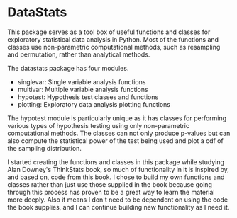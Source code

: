 # DataStats
This package serves as a tool box of useful functions and classes for exploratory statistical data analysis in Python. Most of the functions and classes use non-parametric computational methods, such as resampling and permutation, rather than analytical methods.

The datastats package has four modules.
- singlevar: Single variable analysis functions
- multivar: Multiple variable analysis functions
- hypotest: Hypothesis test classes and functions
- plotting: Exploratory data analysis plotting functions

The hypotest module is particularly unique as it has classes for performing various types of hypothesis testing using only non-parametric computational methods. The classes can not only produce p-values but can also compute the statistical power of the test being used and plot a cdf of the sampling distribution.

I started creating the functions and classes in this package while studying Alan Downey's ThinkStats book, so much of functionality in it is inspired by, and based on, code from this book. I chose to build my own functions and classes rather than just use those supplied in the book because going through this process has proven to be a great way to learn the material more deeply. Also it means I don't need to be dependent on using the code the book supplies, and I can continue building new functionality as I need it.
